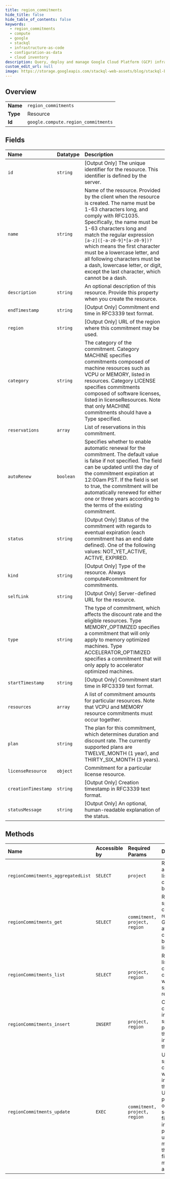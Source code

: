 ```yaml
---
title: region_commitments
hide_title: false
hide_table_of_contents: false
keywords:
  - region_commitments
  - compute
  - google    
  - stackql
  - infrastructure-as-code
  - configuration-as-data
  - cloud inventory
description: Query, deploy and manage Google Cloud Platform (GCP) infrastructure and resources using SQL
custom_edit_url: null
image: https://storage.googleapis.com/stackql-web-assets/blog/stackql-blog-post-featured-image.png
---
```

  
    

## Overview
<table><tbody>
<tr><td><b>Name</b></td><td><code>region_commitments</code></td></tr>
<tr><td><b>Type</b></td><td>Resource</td></tr>
<tr><td><b>Id</b></td><td><code>google.compute.region_commitments</code></td></tr>
</tbody></table>

## Fields
| Name | Datatype | Description |
|:-----|:---------|:------------|
| `id` | `string` | [Output Only] The unique identifier for the resource. This identifier is defined by the server. |
| `name` | `string` | Name of the resource. Provided by the client when the resource is created. The name must be 1-63 characters long, and comply with RFC1035. Specifically, the name must be 1-63 characters long and match the regular expression `[a-z]([-a-z0-9]*[a-z0-9])?` which means the first character must be a lowercase letter, and all following characters must be a dash, lowercase letter, or digit, except the last character, which cannot be a dash. |
| `description` | `string` | An optional description of this resource. Provide this property when you create the resource. |
| `endTimestamp` | `string` | [Output Only] Commitment end time in RFC3339 text format. |
| `region` | `string` | [Output Only] URL of the region where this commitment may be used. |
| `category` | `string` | The category of the commitment. Category MACHINE specifies commitments composed of machine resources such as VCPU or MEMORY, listed in resources. Category LICENSE specifies commitments composed of software licenses, listed in licenseResources. Note that only MACHINE commitments should have a Type specified. |
| `reservations` | `array` | List of reservations in this commitment. |
| `autoRenew` | `boolean` | Specifies whether to enable automatic renewal for the commitment. The default value is false if not specified. The field can be updated until the day of the commitment expiration at 12:00am PST. If the field is set to true, the commitment will be automatically renewed for either one or three years according to the terms of the existing commitment. |
| `status` | `string` | [Output Only] Status of the commitment with regards to eventual expiration (each commitment has an end date defined). One of the following values: NOT_YET_ACTIVE, ACTIVE, EXPIRED. |
| `kind` | `string` | [Output Only] Type of the resource. Always compute#commitment for commitments. |
| `selfLink` | `string` | [Output Only] Server-defined URL for the resource. |
| `type` | `string` | The type of commitment, which affects the discount rate and the eligible resources. Type MEMORY_OPTIMIZED specifies a commitment that will only apply to memory optimized machines. Type ACCELERATOR_OPTIMIZED specifies a commitment that will only apply to accelerator optimized machines. |
| `startTimestamp` | `string` | [Output Only] Commitment start time in RFC3339 text format. |
| `resources` | `array` | A list of commitment amounts for particular resources. Note that VCPU and MEMORY resource commitments must occur together. |
| `plan` | `string` | The plan for this commitment, which determines duration and discount rate. The currently supported plans are TWELVE_MONTH (1 year), and THIRTY_SIX_MONTH (3 years). |
| `licenseResource` | `object` | Commitment for a particular license resource. |
| `creationTimestamp` | `string` | [Output Only] Creation timestamp in RFC3339 text format. |
| `statusMessage` | `string` | [Output Only] An optional, human-readable explanation of the status. |
## Methods
| Name | Accessible by | Required Params | Description |
|:-----|:--------------|:----------------|:------------|
| `regionCommitments_aggregatedList` | `SELECT` | `project` | Retrieves an aggregated list of commitments by region. |
| `regionCommitments_get` | `SELECT` | `commitment, project, region` | Returns the specified commitment resource. Gets a list of available commitments by making a list() request. |
| `regionCommitments_list` | `SELECT` | `project, region` | Retrieves a list of commitments contained within the specified region. |
| `regionCommitments_insert` | `INSERT` | `project, region` | Creates a commitment in the specified project using the data included in the request. |
| `regionCommitments_update` | `EXEC` | `commitment, project, region` | Updates the specified commitment with the data included in the request. Update is performed only on selected fields included as part of update-mask. Only the following fields can be modified: auto_renew. |
